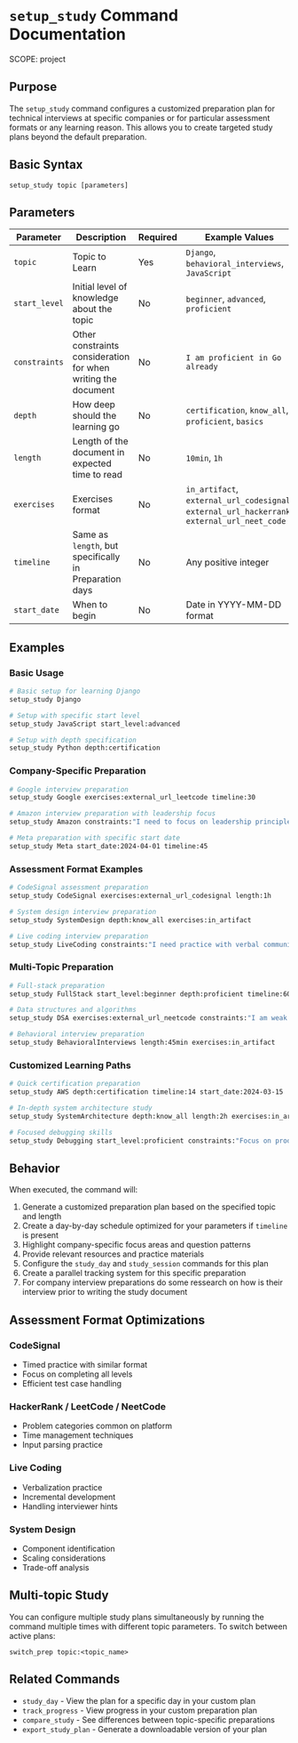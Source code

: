 # `setup_study` Command Documentation
SCOPE: project

## Purpose
The `setup_study` command configures a customized preparation plan for technical interviews at specific companies or for particular assessment formats or any learning reason. This allows you to create targeted study plans beyond the default preparation.

## Basic Syntax
```
setup_study topic [parameters]
```

## Parameters

| Parameter | Description | Required | Example Values | Default Value |
|-----------|-------------|----------|----------------|---------------|
| `topic` | Topic to Learn | Yes | `Django`, `behavioral_interviews`, `JavaScript` | `None` |
| `start_level` | Initial level of knowledge about the topic | No | `beginner`, `advanced`, `proficient` | `beginner` |
| `constraints` | Other constraints consideration for when writing the document | No | `I am proficient in Go already` | `None` |
| `depth` | How deep should the learning go | No | `certification`, `know_all`, `proficient`, `basics` | `one_level_deeper_than_start_level` |
| `length` | Length of the document in expected time to read | No | `10min`, `1h` | `flexible` |
| `exercises` | Exercises format | No | `in_artifact`, `external_url_codesignal`, `external_url_hackerrank`, `external_url_neet_code` | `in_artifact` |
| `timeline` | Same as `length`, but specifically in Preparation days | No | Any positive integer | `None` |
| `start_date` | When to begin | No | Date in YYYY-MM-DD format | `None` |

## Examples

### Basic Usage
```bash
# Basic setup for learning Django
setup_study Django

# Setup with specific start level
setup_study JavaScript start_level:advanced

# Setup with depth specification
setup_study Python depth:certification
```

### Company-Specific Preparation
```bash
# Google interview preparation
setup_study Google exercises:external_url_leetcode timeline:30

# Amazon interview preparation with leadership focus
setup_study Amazon constraints:"I need to focus on leadership principles" length:2h

# Meta preparation with specific start date
setup_study Meta start_date:2024-04-01 timeline:45
```

### Assessment Format Examples
```bash
# CodeSignal assessment preparation
setup_study CodeSignal exercises:external_url_codesignal length:1h

# System design interview preparation
setup_study SystemDesign depth:know_all exercises:in_artifact

# Live coding interview preparation
setup_study LiveCoding constraints:"I need practice with verbal communication" length:30min
```

### Multi-Topic Preparation
```bash
# Full-stack preparation
setup_study FullStack start_level:beginner depth:proficient timeline:60

# Data structures and algorithms
setup_study DSA exercises:external_url_neetcode constraints:"I am weak in graph algorithms"

# Behavioral interview preparation
setup_study BehavioralInterviews length:45min exercises:in_artifact
```

### Customized Learning Paths
```bash
# Quick certification preparation
setup_study AWS depth:certification timeline:14 start_date:2024-03-15

# In-depth system architecture study
setup_study SystemArchitecture depth:know_all length:2h exercises:in_artifact

# Focused debugging skills
setup_study Debugging start_level:proficient constraints:"Focus on production debugging"
```

## Behavior

When executed, the command will:

1. Generate a customized preparation plan based on the specified topic and length
2. Create a day-by-day schedule optimized for your parameters if `timeline` is present
3. Highlight company-specific focus areas and question patterns
4. Provide relevant resources and practice materials
5. Configure the `study_day` and `study_session` commands for this plan
6. Create a parallel tracking system for this specific preparation
7. For company interview preparations do some ressearch on how is their interview prior to writing the study document

## Assessment Format Optimizations

### CodeSignal
- Timed practice with similar format
- Focus on completing all levels
- Efficient test case handling

### HackerRank / LeetCode / NeetCode
- Problem categories common on platform
- Time management techniques
- Input parsing practice

### Live Coding
- Verbalization practice
- Incremental development
- Handling interviewer hints

### System Design
- Component identification
- Scaling considerations
- Trade-off analysis

## Multi-topic Study

You can configure multiple study plans simultaneously by running the command multiple times with different topic parameters. To switch between active plans:

```
switch_prep topic:<topic_name>
```

## Related Commands

- `study_day` - View the plan for a specific day in your custom plan
- `track_progress` - View progress in your custom preparation plan
- `compare_study` - See differences between topic-specific preparations
- `export_study_plan` - Generate a downloadable version of your plan